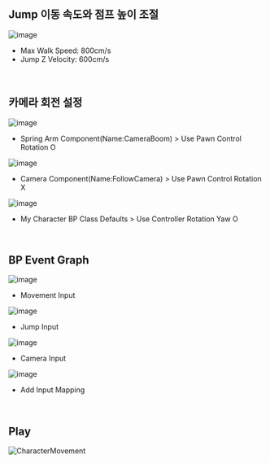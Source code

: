 ## Jump 이동 속도와 점프 높이 조절
![image](https://github.com/user-attachments/assets/b5b1bdb2-4070-45d6-a383-ce6daa27df26)
- Max Walk Speed: 800cm/s
- Jump Z Velocity: 600cm/s

<br/>

## 카메라 회전 설정
![image](https://github.com/user-attachments/assets/3f9038aa-1c84-4338-8859-7396aa1a711e)
- Spring Arm Component(Name:CameraBoom) > Use Pawn Control Rotation O

![image](https://github.com/user-attachments/assets/594ee7fc-c4b6-4ae4-8df8-a3bb537ddc6f)
- Camera Component(Name:FollowCamera) > Use Pawn Control Rotation X

![image](https://github.com/user-attachments/assets/cb7e0e62-09be-4609-bc5c-a27deb8d4f33)
- My Character BP Class Defaults > Use Controller Rotation Yaw O

<br/>

## BP Event Graph
![image](https://github.com/user-attachments/assets/ea02cb8f-18fd-4f13-8d3b-51401a2a2a12)
- Movement Input

![image](https://github.com/user-attachments/assets/fa9740af-71ea-4990-b901-0473973ce1d8)
- Jump Input

![image](https://github.com/user-attachments/assets/33eb21c8-0056-423d-9962-7d582eb5319f)
- Camera Input

![image](https://github.com/user-attachments/assets/7378370a-9ec7-4850-9964-664d9e4c6a17)
- Add Input Mapping

<br/>

## Play
![CharacterMovement](https://github.com/user-attachments/assets/5a9c414d-615f-490d-a4d3-f978f9c2ae89)

<br/>

